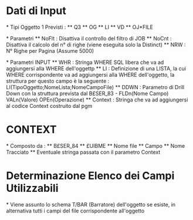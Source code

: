 # Dati di Input

\* Tipi Oggetto 1 Previsti : 
\*\* Q3
\*\* OG
\*\* LI
\*\* VD
\*\* OJ\*FILE

\* Parametri
\*\* NoFlt :  Disattiva il controllo del filtro di JOB
\*\* NoCnt :  Disattiva il calcolo del n° di righe (viene eseguita solo la Distinct)
\*\* NRW :  N° Righe per Pagina (Assume 5000)

\* Parametri INPUT
\*\* WHR :  Stringa WHERE SQL libera che va ad aggiungersi alla WHERE dell'oggettp
\*\* LI :  Definizione di una LISTA, la cui WHERE corrispondente va ad aggiungersi alla WHERE dell'oggetto, la struttura per questo campo è la seguente :  LI(TipoOggetto;NomeLista;NomeCampoFile)
\*\* DDWN :  Parametro di Drill Down con la struttura prevista dal B£SER_83 - FLDn(Nome Campo) VALn(Valore) OPEn(Operazione)
\*\* Context :  Stringa che va ad aggiungersi al codice Context costruito dal pgm

# CONTEXT

\* Composto da : 
\*\* B£SER_84
\*\* £UIBME
\*\* Nome file
\*\* Campo
\*\* Nome Tracciato
\*\* Eventuale stringa passata con il parametro Context

# Determinazione Elenco dei Campi Utilizzabili

\* Viene assunto lo schema T/BAR (Barratore) dell'oggetto se esiste, in alternativa tutti i campi del file corrispondente all'oggetto

